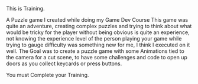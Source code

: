 This is Training.


A Puzzle game I created while doing my Game Dev Course
This game was quite an adventure, creating complex puzzles and trying to think about what would be tricky for the player
without being obvious is quite an experience, not knowing the experience level of the person playing your game while trying to gauge difficulty
was something new for me, I think I executed on it well.
The Goal was to create a puzzle game with some Animations tied to the camera for a cut scene, to have some challenges and code to open up doors as you collect
keycards or press buttons.



You must Complete your Training.
